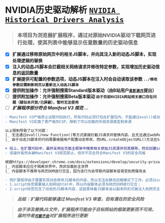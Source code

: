 # __NVIDIA历史驱动解析__ __[`NVIDIA Historical Drivers Analysis`](#nvidia%E5%8E%86%E5%8F%B2%E9%A9%B1%E5%8A%A8%E8%A7%A3%E6%9E%90-nvidia-historical-drivers-analysis)__
> ### __本项目为浏览器扩展程序，通过对原始NVIDIA驱动下载网页进行处理，使其列表中能够显示任意数量的历史驱动信息__
- [x] __扩展通过移除原始网页中的相关JS脚本，并向其注入新的动态JS脚本，实现处理逻辑的替换__
- [x] __注入的动态JS脚本会拦截相关网络请求并修改特定参数，实现增加历史驱动信息的返回数量__
- [x] __扩展提供可配置的参数选项，动态JS脚本在注入时会自动读取该参数 `../修改参数后需刷新网页以重新注入动态JS脚本`__
- [x] __提供附加操作：允许强制搜索Standard版本驱动（由B站用户[`星影漱月`](https://space.bilibili.com/327823024)提出）__
- [ ] __提供附加操作：允许强制搜索Beta版本驱动 `由于目前NVIDIA网站相关接口存在问题（疑似未开放/已屏蔽），暂时无法使用`__
- [ ] __*扩展程序部分符合 Manifest V3 规范 ...*__
```diff
- Manifest V3严格禁止远程代码执行，所有代码必须打包在扩展包内，不能通过eval()或动态加载远程JavaScript代码
- Manifest V3实施了更严格的CSP，限制了可以加载的外部资源类型和来源

以上限制导致了以下问题：
|_ 无法通过eval()/new Function()等方式直接拦截JS请求并替换内容，且无法通过webRequest.onBeforeRequest使用Blocking模式修改JS请求的地址
|_ 由于动态JS脚本的代码需要根据用户配置动态修改，而URL.createObjectURL()方法在Service Worker中已明确不可用，无法为动态JS脚本的代码生成临时URL并嵌入网络请求规则的redirect字段中

+ 综上，在扩展代码中，最终采用在页面主框架中搜索相关原始JS资源并将其移除，然后创建script标签注入新的动态JS脚本代码的方式
- 该操作虽然未被Manifest V3规范禁止，但并不完全符合Manifest V3的安全风格

根据https://developer.chrome.com/docs/extensions/develop/security-privacy/stay-secure?hl=zh-cn#content_scripts提供的建议
|_ 内容脚本应位于隔离世界中，而非加载到主世界
|_ 内容脚本不推荐与网页DOM进行交互，因为该行为会导致内容脚本容易受到旁路攻击

- 而扩展程序由于需要实现动态修改JS脚本的内容，所以无法在静态加载模式下工作，必须以script标签形式注入，这就造成了：
- 1.script标签需要插入到网站html中，所以内容脚本必须与网页DOM进行交互；
- 2.script标签包含了动态的JS脚本内容，这就意味着JS脚本会以副本的形式被注入到网页主世界中，此时内容脚本将无法维持处于隔离世界中的状态
```
> __*总结：扩展代码能够通过 Manifest V3 审查，但有潜在的安全风险*__  

> __*由于涉及替换JS文件，扩展程序可能由于目标网站的框架更新而不可用，届时作者[`可能不会`](#nvidia%E5%8E%86%E5%8F%B2%E9%A9%B1%E5%8A%A8%E8%A7%A3%E6%9E%90-nvidia-historical-drivers-analysis)对扩展程序进行更新*__
